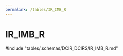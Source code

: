 ```yaml
---
permalink: /tables/IR_IMB_R
---
```

# IR\_IMB\_R
<!-- SPDX-License-Identifier: MPL-2.0 -->

<!-- ATTENTION : Ne pas supprimer ou modifier la ligne ci-dessous -->
#include "tables/.schemas/DCIR_DCIRS/IR_IMB_R.md"
<!-- ATTENTION : Ne pas supprimer ou modifier la ligne ci-dessus -->
